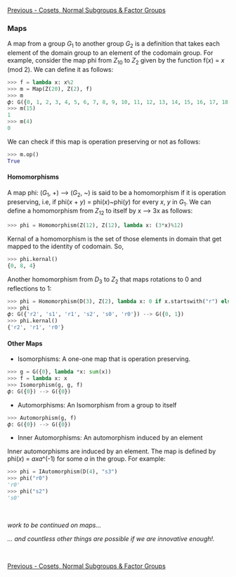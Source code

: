 
[Previous - Cosets, Normal Subgroups & Factor Groups](CosetsNormalsFactors.md)

### Maps

A map from a group *G*<sub>1</sub> to another group *G*<sub>2</sub> is a definition that takes each element of the domain group to an element of the codomain group. For example, consider the map phi from *Z*<sub>10</sub> to *Z*<sub>2</sub> given by the function f(*x*) = *x* (mod 2). We can define it as follows:

```python
>>> f = lambda x: x%2
>>> m = Map(Z(20), Z(2), f)
>>> m
𝜙: G({0, 1, 2, 3, 4, 5, 6, 7, 8, 9, 10, 11, 12, 13, 14, 15, 16, 17, 18, 19}) --> G({0, 1})
>>> m(15)
1
>>> m(4)
0
```

We can check if this map is operation preserving or not as follows:

```python
>>> m.op()
True
```

#### Homomorphisms

A map phi: (*G*<sub>1</sub>, +) --> (*G*<sub>2</sub>, ~) is said to be a homomorphism if it is operation preserving, i.e, if phi(*x* + *y*) = phi(*x*)~phi(*y*) for every *x*, *y* in *G*<sub>1</sub>. We can define a homomorphism from *Z*<sub>12</sub> to itself by x --> 3x as follows:

```python
>>> phi = Homomorphism(Z(12), Z(12), lambda x: (3*x)%12)
```

Kernal of a homomorphism is the set of those elements in domain that get mapped to the identity of codomain. So,

```python
>>> phi.kernal()
{0, 8, 4}
```

Another homomorphism from *D*<sub>3</sub> to *Z*<sub>2</sub> that maps rotations to 0 and reflections to 1:

```python
>>> phi = Homomorphism(D(3), Z(2), lambda x: 0 if x.startswith("r") else 1)
>>> phi
𝜙: G({'r2', 's1', 'r1', 's2', 's0', 'r0'}) --> G({0, 1})
>>> phi.kernal()
{'r2', 'r1', 'r0'}
```

#### Other Maps

- Isomorphisms: A one-one map that is operation preserving.

```python
>>> g = G({0}, lambda *x: sum(x))
>>> f = lambda x: x
>>> Isomorphism(g, g, f)
𝜙: G({0}) --> G({0})
```

- Automorphisms: An Isomorphism from a group to itself

```python
>>> Automorphism(g, f)
𝜙: G({0}) --> G({0})
```

- Inner Automorphisms: An automorphism induced by an element

Inner automorphisms are induced by an element. The map is defined by phi(*x*) = *axa*^(-1) for some *a* in the group. For example:

```python
>>> phi = IAutomorphism(D(4), "s3")
>>> phi("r0")
'r0'
>>> phi("s2")
's0'
```


<br>

*work to be continued on maps...*

*... and countless other things are possible if we are innovative enough!.*

<br>

[Previous - Cosets, Normal Subgroups & Factor Groups](CosetsNormalsFactors.md)